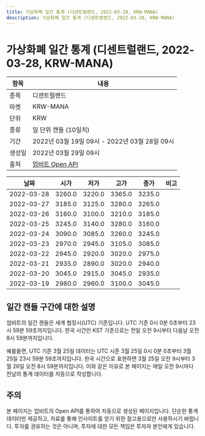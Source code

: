 ```yaml
---
title: 가상화폐 일간 통계 (디센트럴랜드, 2022-03-28, KRW-MANA)
description: 가상화폐 일간 통계 (디센트럴랜드, 2022-03-28, KRW-MANA)
---
```


가상화폐 일간 통계 (디센트럴랜드, 2022-03-28, KRW-MANA)
===

|항목|내용|
|--|--|
|종목|디센트럴랜드|
|마켓|KRW-MANA|
|단위|KRW|
|종류|일 단위 캔들 (10일치)|
|기간|2022년 03월 19일 09시 - 2022년 03월 28일 09시|
|생성일|2022년 03월 29일 09시|
|출처|[업비트 Open API](https://docs.upbit.com)|


|날짜|시가|저가|고가|종가|비고|
|--|--|--|--|--|--|
|2022-03-28|3260.0|3220.0|3365.0|3235.0|    |
|2022-03-27|3185.0|3125.0|3280.0|3265.0|    |
|2022-03-26|3160.0|3100.0|3210.0|3185.0|    |
|2022-03-25|3245.0|3140.0|3280.0|3160.0|    |
|2022-03-24|3090.0|3085.0|3260.0|3245.0|    |
|2022-03-23|2970.0|2945.0|3105.0|3085.0|    |
|2022-03-22|2945.0|2920.0|3020.0|2975.0|    |
|2022-03-21|2935.0|2890.0|3020.0|2940.0|    |
|2022-03-20|3045.0|2915.0|3045.0|2935.0|    |
|2022-03-19|2980.0|2960.0|3100.0|3045.0|    |


일간 캔들 구간에 대한 설명
---


업비트의 일간 캔들은 세계 협정시(UTC) 기준입니다. 
UTC 기준 0시 0분 0초부터 23시 59분 59초까지입니다. 
한국 시간인 KST 기준으로는 전일 오전 9시부터 다음날 오전 8시 59분까지입니다. 


예를들면, UTC 기준 3월 25일 데이터는 UTC 시준 3월 25일 0시 0분 0초부터 3월 25일 23시 59분 59초까지입니다. 
한국 시간으로 표현하면 3월 25일 오전 9시부터 3월 26일 오전 8시 59분까지입니다. 
이와 같은 이유로 본 페이지는 매일 오전 9시마다 전날의 통계 데이터를 자동으로 작성합니다. 


주의
---


본 페이지는 업비트의 Open API를 통하여 자동으로 생성된 페이지입니다. 
단순한 통계 데이터만 제공하고, 자료를 통해 인사이트를 얻기 위한 참고용으로만 사용하시기 바랍니다. 
투자를 권유하는 것은 아니며, 투자에 대한 모든 책임은 투자자 본인에게 있습니다. 
